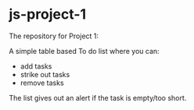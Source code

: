 # js-project-1
The repository for Project 1:

A simple table based To do list where you can:
- add tasks
- strike out tasks
- remove tasks

The list gives out an alert if the task is empty/too short.
